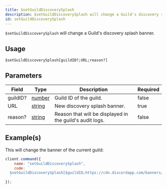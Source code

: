 ```yaml
---
title: $setGuildDiscoverySplash
description: $setGuildDiscoverySplash will change a Guild's discovery splash banner.
id: setGuildDiscoverySplash
---
```


`$setGuildDiscoverySplash` will change a Guild's discovery splash banner.

## Usage

```aoi
$setGuildDiscoverySplash[guildID?;URL;reason?]
```

## Parameters

| Field    | Type                                                                                              | Description                                              | Required |
| -------- | ------------------------------------------------------------------------------------------------- | -------------------------------------------------------- | -------- |
| guildID? | [number](https://developer.mozilla.org/en-US/docs/Web/JavaScript/Reference/Global_Objects/Number) | Guild ID of the guild.                                   | false    |
| URL      | [string](https://developer.mozilla.org/en-US/docs/Web/JavaScript/Reference/Global_Objects/String) | New discovery splash banner.                             | true     |
| reason?  | [string](https://developer.mozilla.org/en-US/docs/Web/JavaScript/Reference/Global_Objects/String) | Reason that will be displayed in the guild's audit logs. | false    |

## Example(s)

This will change the banner of the current guild:

```javascript
client.command({
    name: "setGuildDiscoverySplash",
    code: `
  $setGuildDiscoverySplash[$guildID;https://cdn.discordapp.com/banners/773352845738115102/b2b27d0915a838e8b4f68b180d1901ad.webp;Example!]
  `
});
```
